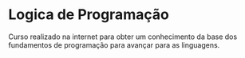 # Logica de Programação
 
Curso realizado na internet para obter um conhecimento da base dos fundamentos de programação para avançar para as linguagens.
